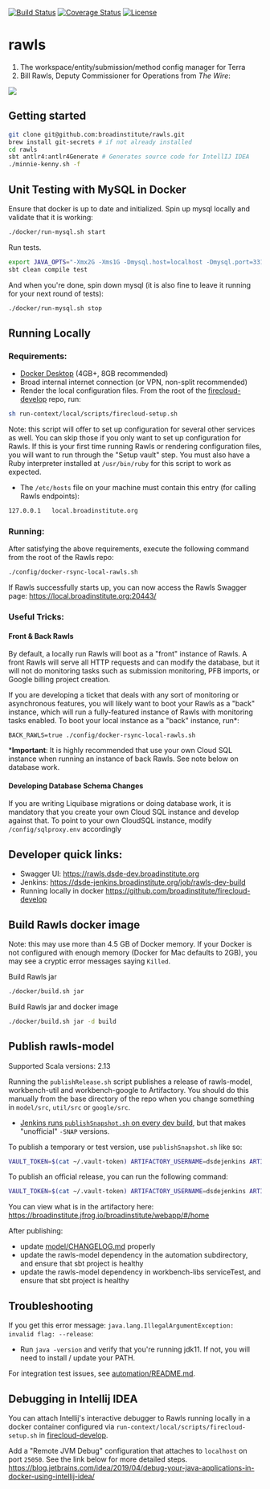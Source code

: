 

[![Build Status](https://github.com/broadinstitute/rawls/workflows/Scala%20tests%20with%20coverage/badge.svg?branch=develop
)](https://travis-ci.com/broadinstitute/rawls?branch=develop)
[![Coverage Status](https://img.shields.io/codecov/c/gh/broadinstitute/rawls)](https://codecov.io/gh/broadinstitute/rawls)
[![License](https://img.shields.io/badge/License-BSD%203--Clause-green)](https://github.com/broadinstitute/rawls/blob/master/LICENSE.txt)

# rawls

1. The workspace/entity/submission/method config manager for Terra
2. Bill Rawls, Deputy Commissioner for Operations from *The Wire*:

![](http://vignette2.wikia.nocookie.net/thewire/images/b/b5/Rawls.jpg)

## Getting started


```sh
git clone git@github.com:broadinstitute/rawls.git
brew install git-secrets # if not already installed
cd rawls
sbt antlr4:antlr4Generate # Generates source code for IntellIJ IDEA
./minnie-kenny.sh -f
```

## Unit Testing with MySQL in Docker
Ensure that docker is up to date and initialized.
Spin up mysql locally and validate that it is working:

```sh
./docker/run-mysql.sh start
```

Run tests.

```sh
export JAVA_OPTS="-Xmx2G -Xms1G -Dmysql.host=localhost -Dmysql.port=3310"
sbt clean compile test
```

And when you're done, spin down mysql (it is also fine to leave it running for your next round of tests):

```sh
./docker/run-mysql.sh stop
```

## Running Locally

### Requirements:

* [Docker Desktop](https://www.docker.com/products/docker-desktop) (4GB+, 8GB recommended)
* Broad internal internet connection (or VPN, non-split recommended)
* Render the local configuration files. From the root of the [firecloud-develop](https://github.com/broadinstitute/firecloud-develop) repo, run:
```sh
sh run-context/local/scripts/firecloud-setup.sh
```
Note: this script will offer to set up configuration for several other services as well. You can skip those if you only want to set up configuration for Rawls. If this is your first time running Rawls or rendering configuration files, you will want to run through the "Setup vault" step. You must also have a Ruby interpreter installed at `/usr/bin/ruby` for this script to work as expected.

*  The `/etc/hosts` file on your machine must contain this entry (for calling Rawls endpoints):
```sh
127.0.0.1	local.broadinstitute.org
```

### Running:

After satisfying the above requirements, execute the following command from the root of the Rawls repo:

```sh
./config/docker-rsync-local-rawls.sh
```

If Rawls successfully starts up, you can now access the Rawls Swagger page: https://local.broadinstitute.org:20443/

### Useful Tricks:

#### Front & Back Rawls

By default, a locally run Rawls will boot as a "front" instance of Rawls. A front Rawls will serve all HTTP requests and can modify the database, but it will not do monitoring tasks such as submission monitoring, PFB imports, or Google billing project creation.

If you are developing a ticket that deals with any sort of monitoring or asynchronous features, you will likely want to boot your Rawls as a "back" instance, which will run a fully-featured instance of Rawls with monitoring tasks enabled. To boot your local instance as a "back" instance, run*:

```
BACK_RAWLS=true ./config/docker-rsync-local-rawls.sh
```

***Important**: It is highly recommended that use your own Cloud SQL instance when running an instance of back Rawls. See note below on database work.

#### Developing Database Schema Changes

If you are writing Liquibase migrations or doing database work, it is mandatory that you create your own Cloud SQL instance and develop against that. To point to your own CloudSQL instance, modify `/config/sqlproxy.env` accordingly



## Developer quick links:
* Swagger UI: https://rawls.dsde-dev.broadinstitute.org
* Jenkins: https://dsde-jenkins.broadinstitute.org/job/rawls-dev-build
* Running locally in docker https://github.com/broadinstitute/firecloud-develop

## Build Rawls docker image

Note: this may use more than 4.5 GB of Docker memory. If your Docker is not configured with enough memory (Docker for Mac defaults to 2GB), you may see a cryptic error messages saying `Killed`.
 
Build Rawls jar

```sh
./docker/build.sh jar
```

Build Rawls jar and docker image

```sh
./docker/build.sh jar -d build
```

## Publish rawls-model

Supported Scala versions: 2.13

Running the `publishRelease.sh` script publishes a release of rawls-model, workbench-util and workbench-google to Artifactory. You should do this manually from the base directory of the repo when you change something in `model/src`, `util/src` or `google/src`.
- [Jenkins runs `publishSnapshot.sh` on every dev build](https://fc-jenkins.dsp-techops.broadinstitute.org/job/rawls-build/), but that makes "unofficial" `-SNAP` versions.

To publish a temporary or test version, use `publishSnapshot.sh` like so:

```sh
VAULT_TOKEN=$(cat ~/.vault-token) ARTIFACTORY_USERNAME=dsdejenkins ARTIFACTORY_PASSWORD=$(docker run -e VAULT_TOKEN=$VAULT_TOKEN broadinstitute/dsde-toolbox vault read -field=password secret/dsp/accts/artifactory/dsdejenkins) core/src/bin/publishSnapshot.sh
```

To publish an official release, you can run the following command:

```sh
VAULT_TOKEN=$(cat ~/.vault-token) ARTIFACTORY_USERNAME=dsdejenkins ARTIFACTORY_PASSWORD=$(docker run -e VAULT_TOKEN=$VAULT_TOKEN broadinstitute/dsde-toolbox vault read -field=password secret/dsp/accts/artifactory/dsdejenkins) core/src/bin/publishRelease.sh
```

You can view what is in the artifactory here: https://broadinstitute.jfrog.io/broadinstitute/webapp/#/home

After publishing:
* update [model/CHANGELOG.md](model/CHANGELOG.md) properly
* update the rawls-model dependency in the automation subdirectory, and ensure that sbt project is healthy
* update the rawls-model dependency in workbench-libs serviceTest, and ensure that sbt project is healthy


## Troubleshooting

If you get this error message: `java.lang.IllegalArgumentException: invalid flag: --release`:
* Run `java -version` and verify that you're running jdk11. If not, you will need to install / update your PATH.

For integration test issues, see [automation/README.md](automation/README.md).


## Debugging in Intellij IDEA
You can attach Intellij's interactive debugger to Rawls running locally in a 
docker container configured via `run-context/local/scripts/firecloud-setup.sh` in 
[firecloud-develop](https://github.com/broadinstitute/firecloud-develop/blob/dev/run-context/local/README.md).

Add a "Remote JVM Debug" configuration that attaches to `localhost` on port `25050`.
See the link below for more detailed steps.
https://blog.jetbrains.com/idea/2019/04/debug-your-java-applications-in-docker-using-intellij-idea/

